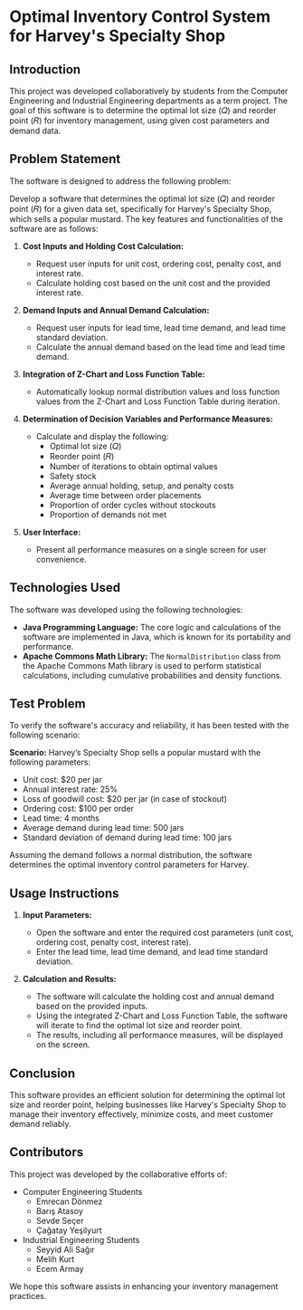 # Optimal Inventory Control System for Harvey's Specialty Shop

## Introduction
This project was developed collaboratively by students from the Computer Engineering and Industrial Engineering departments as a term project. The goal of this software is to determine the optimal lot size (𝑄) and reorder point (𝑅) for inventory management, using given cost parameters and demand data.

## Problem Statement
The software is designed to address the following problem: 

Develop a software that determines the optimal lot size (𝑄) and reorder point (𝑅) for a given data set, specifically for Harvey's Specialty Shop, which sells a popular mustard. The key features and functionalities of the software are as follows:

1. **Cost Inputs and Holding Cost Calculation:**
   - Request user inputs for unit cost, ordering cost, penalty cost, and interest rate.
   - Calculate holding cost based on the unit cost and the provided interest rate.

2. **Demand Inputs and Annual Demand Calculation:**
   - Request user inputs for lead time, lead time demand, and lead time standard deviation.
   - Calculate the annual demand based on the lead time and lead time demand.

3. **Integration of Z-Chart and Loss Function Table:**
   - Automatically lookup normal distribution values and loss function values from the Z-Chart and Loss Function Table during iteration.

4. **Determination of Decision Variables and Performance Measures:**
   - Calculate and display the following:
     - Optimal lot size (𝑄)
     - Reorder point (𝑅)
     - Number of iterations to obtain optimal values
     - Safety stock
     - Average annual holding, setup, and penalty costs
     - Average time between order placements
     - Proportion of order cycles without stockouts
     - Proportion of demands not met

5. **User Interface:**
   - Present all performance measures on a single screen for user convenience.

## Technologies Used
The software was developed using the following technologies:

- **Java Programming Language:** The core logic and calculations of the software are implemented in Java, which is known for its portability and performance.
- **Apache Commons Math Library:** The `NormalDistribution` class from the Apache Commons Math library is used to perform statistical calculations, including cumulative probabilities and density functions.

## Test Problem
To verify the software's accuracy and reliability, it has been tested with the following scenario:

**Scenario:**
Harvey’s Specialty Shop sells a popular mustard with the following parameters:
- Unit cost: $20 per jar
- Annual interest rate: 25%
- Loss of goodwill cost: $20 per jar (in case of stockout)
- Ordering cost: $100 per order
- Lead time: 4 months
- Average demand during lead time: 500 jars
- Standard deviation of demand during lead time: 100 jars

Assuming the demand follows a normal distribution, the software determines the optimal inventory control parameters for Harvey.

## Usage Instructions
1. **Input Parameters:**
   - Open the software and enter the required cost parameters (unit cost, ordering cost, penalty cost, interest rate).
   - Enter the lead time, lead time demand, and lead time standard deviation.

2. **Calculation and Results:**
   - The software will calculate the holding cost and annual demand based on the provided inputs.
   - Using the integrated Z-Chart and Loss Function Table, the software will iterate to find the optimal lot size and reorder point.
   - The results, including all performance measures, will be displayed on the screen.

## Conclusion
This software provides an efficient solution for determining the optimal lot size and reorder point, helping businesses like Harvey's Specialty Shop to manage their inventory effectively, minimize costs, and meet customer demand reliably.

## Contributors
This project was developed by the collaborative efforts of:
- Computer Engineering Students
    - Emrecan Dönmez
    - Barış Atasoy
    - Sevde Seçer
    - Çağatay Yeşilyurt
- Industrial Engineering Students
    - Seyyid Ali Sağır
    - Melih Kurt
    - Ecem Armay

We hope this software assists in enhancing your inventory management practices.
